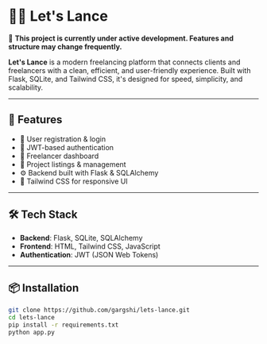 # 🧑‍💻 Let's Lance

🚧 **This project is currently under active development. Features and structure may change frequently.**

**Let's Lance** is a modern freelancing platform that connects clients and freelancers with a clean, efficient, and user-friendly experience. Built with Flask, SQLite, and Tailwind CSS, it's designed for speed, simplicity, and scalability.

---

## 🚀 Features

- 📝 User registration & login
- 🔐 JWT-based authentication
- 💼 Freelancer dashboard
- 📂 Project listings & management
- ⚙️ Backend built with Flask & SQLAlchemy
- 🎨 Tailwind CSS for responsive UI

---

## 🛠 Tech Stack

- **Backend**: Flask, SQLite, SQLAlchemy
- **Frontend**: HTML, Tailwind CSS, JavaScript
- **Authentication**: JWT (JSON Web Tokens)

---

## 📦 Installation

```bash
git clone https://github.com/gargshi/lets-lance.git
cd lets-lance
pip install -r requirements.txt
python app.py
```



<!-- # React + TypeScript + Vite

This template provides a minimal setup to get React working in Vite with HMR and some ESLint rules.

While this project uses React, Vite supports many popular JS frameworks. [See all the supported frameworks](https://vitejs.dev/guide/#scaffolding-your-first-vite-project).

## Deploy Your Own

Deploy your own Vite project with Vercel.

[![Deploy with Vercel](https://vercel.com/button)](https://vercel.com/new/clone?repository-url=https://github.com/vercel/vercel/tree/main/examples/vite-react&template=vite-react)

_Live Example: https://vite-react-example.vercel.app_

### Deploying From Your Terminal

You can deploy your new Vite project with a single command from your terminal using [Vercel CLI](https://vercel.com/download):

```shell
$ vercel
``` -->
